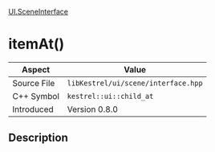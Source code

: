 [UI.SceneInterface](index)
# itemAt()
| Aspect | Value |
| --- | --- |
| Source File | `libKestrel/ui/scene/interface.hpp` |
| C++ Symbol | `kestrel::ui::child_at` |
| Introduced | Version 0.8.0 |
## Description

